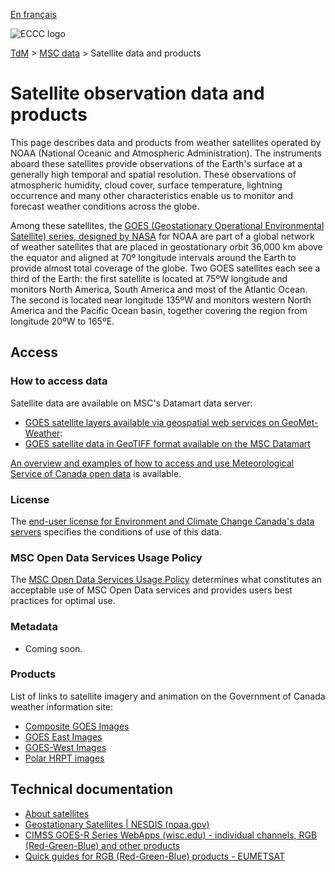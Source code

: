 [En français](readme_satellite_fr.md)

![ECCC logo](../../img_eccc-logo.png)

[TdM](../../readme_en.md) > [MSC data](../readme_en.md) > Satellite data and products

# Satellite observation data and products

This page describes data and products from weather satellites operated by NOAA (National Oceanic and Atmospheric Administration). The instruments aboard these satellites provide observations of the Earth's surface at a generally high temporal and spatial resolution. These observations of atmospheric humidity, cloud cover, surface temperature, lightning occurrence and many other characteristics enable us to monitor and forecast weather conditions across the globe.

Among these satellites, the [GOES (Geostationary Operational Environmental Satellite) series, designed by NASA](https://science.nasa.gov/mission/goes/) for NOAA are part of a global network of weather satellites that are placed in geostationary orbit 36,000 km above the equator and aligned at 70º longitude intervals around the Earth to provide almost total coverage of the globe. Two GOES satellites each see a third of the Earth: the first satellite is located at 75ºW longitude and monitors North America, South America and most of the Atlantic Ocean. The second is located near longitude 135ºW and monitors western North America and the Pacific Ocean basin, together covering the region from longitude 20ºW to 165ºE.

## Access

### How to access data

Satellite data are available on MSC's Datamart data server:

* [GOES satellite layers available via geospatial web services on GeoMet-Weather](readme_satellite_geomet_en.md):
* [GOES satellite data in GeoTIFF format available on the MSC Datamart](readme_satellite-datamart_en.md)

[An overview and examples of how to access and use Meteorological Service of Canada open data](../../usage/readme_en.md) is available.

### License

The [end-user license for Environment and Climate Change Canada's data servers](.../.../license/readme_en.md) specifies the conditions of use of this data.

### MSC Open Data Services Usage Policy

The [MSC Open Data Services Usage Policy](../.../usage-policy/readme_en.md) determines what constitutes an acceptable use of MSC Open Data services and provides users best practices for optimal use.

### Metadata

* Coming soon.

### Products

List of links to satellite imagery and animation on the Government of Canada weather information site:

* [Composite GOES Images](https://weather.gc.ca/satellite/index_e.html#goes_composites)
* [GOES East Images](https://weather.gc.ca/satellite/index_e.html#goes_east)
* [GOES-West Images](https://weather.gc.ca/satellite/index_e.html#goes_west)
* [Polar HRPT images](https://weather.gc.ca/satellite/index_e.html#hrpt)

## Technical documentation

* [About satellites](https://www.canada.ca/en/environment-climate-change/services/weather-general-tools-resources/satellites.html)
* [Geostationary Satellites | NESDIS (noaa.gov)](https://www.nesdis.noaa.gov/our-satellites/currently-flying/geostationary-satellites)
* [CIMSS GOES-R Series WebApps (wisc.edu) - individual channels, RGB (Red-Green-Blue) and other products](https://cimss.ssec.wisc.edu/goes/GOESR_QuickGuides.html)
* [Quick guides for RGB (Red-Green-Blue) products - EUMETSAT](https://resources.eumetrain.org/rgb_quick_guides/index.html) 
